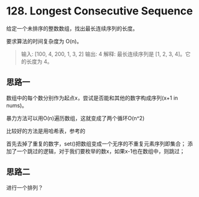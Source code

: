 # 128. Longest Consecutive Sequence
给定一个未排序的整数数组，找出最长连续序列的长度。

要求算法的时间复杂度为 O(n)。

> 输入: [100, 4, 200, 1, 3, 2]
> 输出: 4
> 解释: 最长连续序列是 [1, 2, 3, 4]。它的长度为 4。

## 思路一
数组中的每个数分别作为起点x，尝试是否能和其他的数字构成序列(x+1 in nums)。

暴力方法可以用O(n)遍历数组，这就变成了两个循环O(n^2)

比较好的方法是用哈希表，参考的

首先去掉了重复的数字，set()把数组变成一个无序的不重复元素序列即集合；
添加了一个跳过的逻辑，对于我们要枚举的数x，如果x-1也在数组中，则跳过；


## 思路二
进行一个排列？
